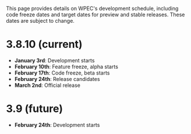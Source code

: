 This page provides details on WPEC's development schedule, including code freeze dates and target dates for preview and stable releases. These dates are subject to change.

# 3.8.10 (current)
* **January 3rd**: Development starts
* **February 10th**: Feature freeze, alpha starts
* **February 17th**: Code freeze, beta starts
* **February 24th**: Release candidates
* **March 2nd**: Official release

# 3.9 (future)
* **February 24th**: Development starts